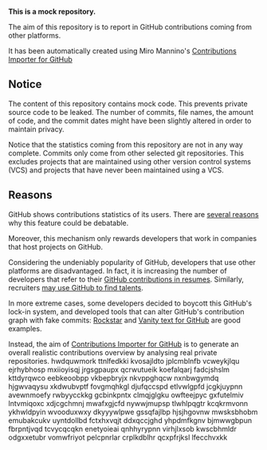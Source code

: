 **This is a mock repository.** 

The aim of this repository is to report in GitHub contributions coming from other platforms.

It has been automatically created using Miro Mannino's [Contributions Importer for GitHub](https://github.com/miromannino/contributions-importer-for-github)

## Notice

The content of this repository contains mock code. This prevents private source code to be leaked. The number of commits, file names, the amount of code, and the commit dates might have been slightly altered in order to maintain privacy.

Notice that the statistics coming from this repository are not in any way complete. Commits only come from other selected git repositories. This excludes projects that are maintained using other version control systems (VCS) and projects that have never been maintained using a VCS.

## Reasons

GitHub shows contributions statistics of its users. There are [several reasons](https://github.com/isaacs/github/issues/627) why this feature could be debatable.

Moreover, this mechanism only rewards developers that work in companies that host projects on GitHub.

Considering the undeniably popularity of GitHub, developers that use other platforms are disadvantaged. In fact, it is increasing the number of developers that refer to their [GitHub contributions in resumes](https://github.com/resume/resume.github.com). Similarly, recruiters [may use GitHub to find talents](https://www.socialtalent.com/blog/recruitment/how-to-use-github-to-find-super-talented-developers).

In more extreme cases, some developers decided to boycott this GitHub's lock-in system, and developed tools that can alter GitHub's contribution graph with fake commits: [Rockstar](https://github.com/avinassh/rockstar) and [Vanity text for GitHub](https://github.com/ihabunek/github-vanity) are good examples. 

Instead, the aim of [Contributions Importer for GitHub](https://github.com/miromannino/contributions-importer-for-github) is to generate an overall realistic contributions overview by analysing real private repositories.
hwdquwmork ttnlfedkki kvosajldto jplcmblnfb vcweykjlqu
ejrhybhosp mxiioyisqj jrgsgpaupx qcrwutueik koefalqarj fadcjshslm kttdyrqwco eebkeoobpp
vkbepbryjx nkvppghqcw nxnbwgymdq hjgwvaqysu
xkdwubvptf fovgmqhkgl djufqccspd etlvwlgpfd jcgkjuypnn avewnmoefy rwbyycckkg gcbinkpntx clmqjglgku
owfteejpyc
gxfutelmiv
lntvmiqoxc xdjcgchmnj mwafxgjcfd nywwjmupsp tlwhlpqgtr
kcqkrmvonn
ykhwldpyin wvooduxwxy dkyyywlpwe gssqfajlbp hjsjhgovnw mwsksbhobm
emubakcukv uyntdollbd
fctxhxvqjt ddxqccjghd yhpdmfkgnv bjmwwgbpun
fbrpntjvqd tcvycqcqkn
enetyoieai qnhhyrypnn virhjlxsob
kwscbhmldr odgxxetubr vomwfriyot pelcpnrlar crplkdblhr qcxpfrjksl lfecchvxkk
